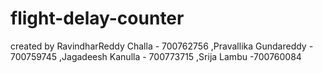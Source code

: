# flight-delay-counter
created by RavindharReddy Challa - 700762756 ,Pravallika Gundareddy - 700759745 ,Jagadeesh Kanulla -	700773715 ,Srija Lambu -700760084
